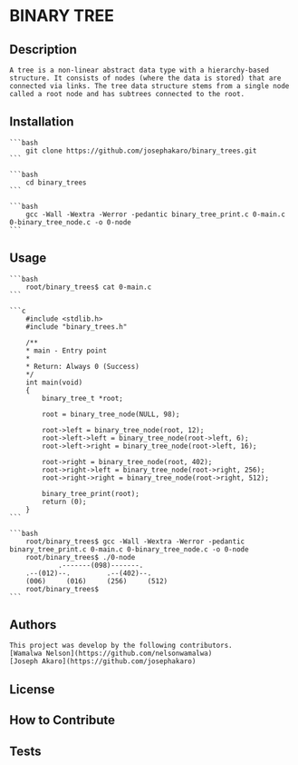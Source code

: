 # BINARY TREE

## Description
    A tree is a non-linear abstract data type with a hierarchy-based structure. It consists of nodes (where the data is stored) that are connected via links. The tree data structure stems from a single node called a root node and has subtrees connected to the root.
## Installation
    ```bash
        git clone https://github.com/josephakaro/binary_trees.git
    ```

    ```bash
        cd binary_trees
    ```

    ```bash
        gcc -Wall -Wextra -Werror -pedantic binary_tree_print.c 0-main.c 0-binary_tree_node.c -o 0-node
    ```

## Usage
    ```bash
        root/binary_trees$ cat 0-main.c   
    ```

    ```c 
        #include <stdlib.h>
        #include "binary_trees.h"

        /**
        * main - Entry point
        *
        * Return: Always 0 (Success)
        */
        int main(void)
        {
            binary_tree_t *root;

            root = binary_tree_node(NULL, 98);

            root->left = binary_tree_node(root, 12);
            root->left->left = binary_tree_node(root->left, 6);
            root->left->right = binary_tree_node(root->left, 16);

            root->right = binary_tree_node(root, 402);
            root->right->left = binary_tree_node(root->right, 256);
            root->right->right = binary_tree_node(root->right, 512);

            binary_tree_print(root);
            return (0);
        }
    ```

    ```bash
        root/binary_trees$ gcc -Wall -Wextra -Werror -pedantic binary_tree_print.c 0-main.c 0-binary_tree_node.c -o 0-node
        root/binary_trees$ ./0-node
                .-------(098)-------.
        .--(012)--.         .--(402)--.
        (006)     (016)     (256)     (512)
        root/binary_trees$
    ```
## Authors
    This project was develop by the following contributors.
    [Wamalwa Nelson](https://github.com/nelsonwamalwa)
    [Joseph Akaro](https://github.com/josephakaro)
## License

## How to Contribute

## Tests
